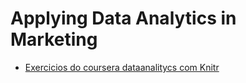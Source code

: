 # Applying Data Analytics in Marketing

- [Exercicios do coursera dataanalitycs com Knitr](https://github.com/rhozon/Applying-Data-Analytics-in-Marketing/blob/master/Applying_Data_Analytics_in_Marketing__Livro_de_Exerc_cios%20(1).pdf) 
